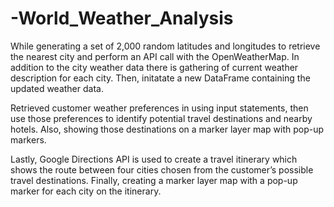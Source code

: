 # -World_Weather_Analysis
While generating a set of 2,000 random latitudes and longitudes to retrieve the nearest city and perform an API call with the OpenWeatherMap. In addition to the city weather data there is gathering of current weather description for each city. Then, initatate a new DataFrame containing the updated weather data.

Retrieved customer weather preferences in using input statements, then use those preferences to identify potential travel destinations and nearby hotels. Also, showing those destinations on a marker layer map with pop-up markers.

Lastly, Google Directions API is used to create a travel itinerary which shows the route between four cities chosen from the customer’s possible travel destinations. Finally, creating a marker layer map with a pop-up marker for each city on the itinerary.



